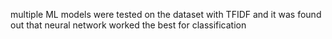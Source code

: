 multiple ML models were tested on the dataset with TFIDF and it was found out that neural network worked the best for classification
